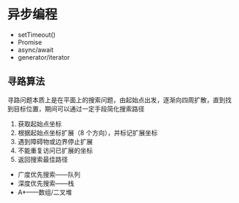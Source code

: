 # 异步编程

- setTimeout()
- Promise
- async/await
- generator/iterator



## 寻路算法

寻路问题本质上是在平面上的搜索问题，由起始点出发，逐渐向四周扩散，直到找到目标位置，期间可以通过一定手段简化搜索路径


1. 获取起始点坐标
2. 根据起始点坐标扩展（8 个方向），并标记扩展坐标
3. 遇到障碍物或边界停止扩展
4. 不能重复访问已扩展的坐标
5. 返回搜索最佳路径



- 广度优先搜索——队列
- 深度优先搜索——栈
- A*——数组/二叉堆